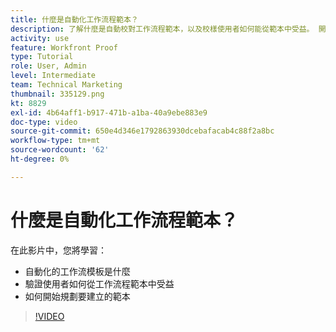 ```yaml
---
title: 什麼是自動化工作流程範本？
description: 了解什麼是自動校對工作流程範本，以及校樣使用者如何能從範本中受益。 開始規劃要建立的模板。
activity: use
feature: Workfront Proof
type: Tutorial
role: User, Admin
level: Intermediate
team: Technical Marketing
thumbnail: 335129.png
kt: 8829
exl-id: 4b64aff1-b917-471b-a1ba-40a9ebe883e9
doc-type: video
source-git-commit: 650e4d346e1792863930dcebafacab4c88f2a8bc
workflow-type: tm+mt
source-wordcount: '62'
ht-degree: 0%

---
```


# 什麼是自動化工作流程範本？

在此影片中，您將學習：

* 自動化的工作流模板是什麼
* 驗證使用者如何從工作流程範本中受益
* 如何開始規劃要建立的範本

>[!VIDEO](https://video.tv.adobe.com/v/335129/?quality=12&learn=on)

<!---
Learn More Icon
Automated workflow overview
Create and manage Automated Workflow templates
Configure a proof
--->
